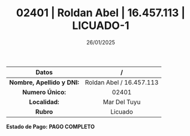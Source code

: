 ﻿---
title: 02401 | Roldan Abel | 16.457.113 | LICUADO-1
date: 26/01/2025
draft: false
tags: ['mar-del-tuyu', 'titular', 'licuado']
---

|          **Datos**          |  /  |
|:---------------------------:|:---:|
| **Nombre, Apellido y DNI:** | Roldan Abel / 16.457.113 |
|      **Numero Único:**      | 02401 |
|        **Localidad:**       | Mar Del Tuyu |
|          **Rubro**          | Licuado |

**Estado de Pago:** **PAGO COMPLETO**
